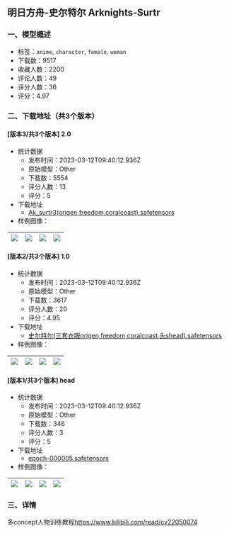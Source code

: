 ## 明日方舟-史尔特尔 Arknights-Surtr
### 一、模型概述

- 标签：`anime`, `character`, `female`, `woman`
- 下载数：9517
- 收藏人数：2200
- 评论人数：49
- 评分人数：36
- 评分：4.97

### 二、下载地址（共3个版本）

#### [版本3/共3个版本] 2.0

- 统计数据
  - 发布时间：2023-03-12T09:40:12.936Z
  - 原始模型：Other
  - 下载数：5554
  - 评分人数：13
  - 评分：5
- 下载地址
  - [Ak_surtr3(origen,freedom,coralcoast).safetensors](https://civitai.com/api/download/models/22025)
- 样例图像：

| <img src="https://image.civitai.com/xG1nkqKTMzGDvpLrqFT7WA/9a21abf2-2b31-4512-a00a-a2656be17100/width=450/235835.jpeg" /> | <img src="https://image.civitai.com/xG1nkqKTMzGDvpLrqFT7WA/318cc31c-0738-4fa7-a5f0-21d6d076a800/width=450/235834.jpeg" /> | <img src="https://image.civitai.com/xG1nkqKTMzGDvpLrqFT7WA/d6d1d45a-e084-411a-e29f-9bb5ccb96100/width=450/235833.jpeg" /> | <img src="https://image.civitai.com/xG1nkqKTMzGDvpLrqFT7WA/b9f1520c-7ca8-4750-0ecb-93d1264b0e00/width=450/235832.jpeg" /> |
| ---- | ---- | ---- | ---- |

#### [版本2/共3个版本] 1.0

- 统计数据
  - 发布时间：2023-03-12T09:40:12.936Z
  - 原始模型：Other
  - 下载数：3617
  - 评分人数：20
  - 评分：4.95
- 下载地址
  - [史尔特尔(三套衣服origen,freedom,coralcoast,头shead).safetensors](https://civitai.com/api/download/models/7727)
- 样例图像：

| <img src="https://image.civitai.com/xG1nkqKTMzGDvpLrqFT7WA/1296711f-c088-4393-c601-b613dcaff300/width=450/72658.jpeg" /> | <img src="https://image.civitai.com/xG1nkqKTMzGDvpLrqFT7WA/f297a60e-b7cb-4026-2c40-c70d697eb600/width=450/116601.jpeg" /> | <img src="https://image.civitai.com/xG1nkqKTMzGDvpLrqFT7WA/0c7e2bc9-e952-4c47-687e-59f6c58fe900/width=450/230863.jpeg" /> | <img src="https://image.civitai.com/xG1nkqKTMzGDvpLrqFT7WA/f0e2c5a6-fbf7-496b-2851-87b68d0f8100/width=450/72656.jpeg" /> |
| ---- | ---- | ---- | ---- |

#### [版本1/共3个版本] head

- 统计数据
  - 发布时间：2023-03-12T09:40:12.936Z
  - 原始模型：Other
  - 下载数：346
  - 评分人数：3
  - 评分：5
- 下载地址
  - [epoch-000005.safetensors](https://civitai.com/api/download/models/7867)
- 样例图像：

| <img src="https://image.civitai.com/xG1nkqKTMzGDvpLrqFT7WA/fbaa8411-63c6-48a6-321e-0aafa56a7d00/width=450/74037.jpeg" /> | <img src="https://image.civitai.com/xG1nkqKTMzGDvpLrqFT7WA/7c537472-c7e6-4e69-1741-8deb6791b400/width=450/74036.jpeg" /> | <img src="https://image.civitai.com/xG1nkqKTMzGDvpLrqFT7WA/a72712e5-4bb3-4348-ef07-4f25c89ab700/width=450/74035.jpeg" /> | <img src="https://image.civitai.com/xG1nkqKTMzGDvpLrqFT7WA/2d5cc2cf-9258-41bf-be84-96c5b0f79700/width=450/74034.jpeg" /> |
| ---- | ---- | ---- | ---- |


### 三、详情
<p>多concept人物训练教程<a target="_blank" rel="ugc" href="https://www.bilibili.com/read/cv22050074">https://www.bilibili.com/read/cv22050074</a></p>